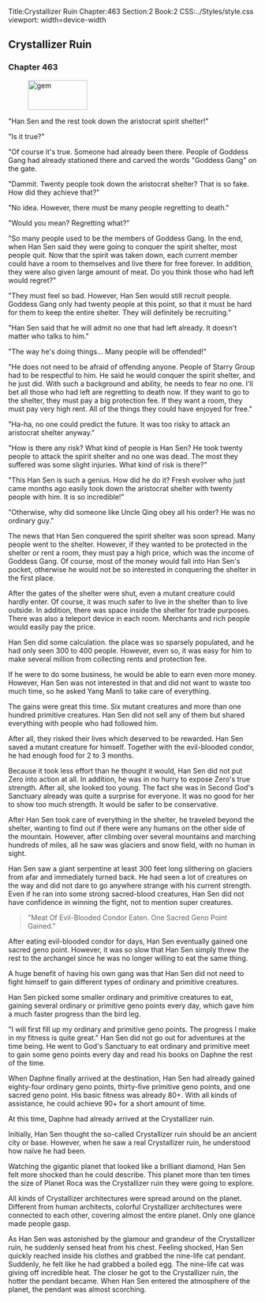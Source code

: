 Title:Crystallizer Ruin 
Chapter:463 
Section:2 
Book:2 
CSS:../Styles/style.css 
viewport: width=device-width
  
## Crystallizer Ruin
### Chapter 463
  
<figure>
	<img src="../Images/gem.gif" alt="gem" id="gem" width="120" height="60" />
</figure>
  

  
"Han Sen and the rest took down the aristocrat spirit shelter!"

"Is it true?"

"Of course it's true. Someone had already been there. People of Goddess Gang had already stationed there and carved the words "Goddess Gang" on the gate.

"Dammit. Twenty people took down the aristocrat shelter? That is so fake. How did they achieve that?"

"No idea. However, there must be many people regretting to death."

"Would you mean? Regretting what?"

"So many people used to be the members of Goddess Gang. In the end, when Han Sen said they were going to conquer the spirit shelter, most people quit. Now that the spirit was taken down, each current member could have a room to themselves and live there for free forever. In addition, they were also given large amount of meat. Do you think those who had left would regret?"

"They must feel so bad. However, Han Sen would still recruit people. Goddess Gang only had twenty people at this point, so that it must be hard for them to keep the entire shelter. They will definitely be recruiting."

"Han Sen said that he will admit no one that had left already. It doesn't matter who talks to him."

"The way he's doing things… Many people will be offended!"

"He does not need to be afraid of offending anyone. People of Starry Group had to be respectful to him. He said he would conquer the spirit shelter, and he just did. With such a background and ability, he needs to fear no one. I'll bet all those who had left are regretting to death now. If they want to go to the shelter, they must pay a big protection fee. If they want a room, they must pay very high rent. All of the things they could have enjoyed for free."

"Ha-ha, no one could predict the future. It was too risky to attack an aristocrat shelter anyway."

"How is there any risk? What kind of people is Han Sen? He took twenty people to attack the spirit shelter and no one was dead. The most they suffered was some slight injuries. What kind of risk is there?"

"This Han Sen is such a genius. How did he do it? Fresh evolver who just came months ago easily took down the aristocrat shelter with twenty people with him. It is so incredible!"

"Otherwise, why did someone like Uncle Qing obey all his order? He was no ordinary guy."

The news that Han Sen conquered the spirit shelter was soon spread. Many people went to the shelter. However, if they wanted to be protected in the shelter or rent a room, they must pay a high price, which was the income of Goddess Gang. Of course, most of the money would fall into Han Sen's pocket, otherwise he would not be so interested in conquering the shelter in the first place.

After the gates of the shelter were shut, even a mutant creature could hardly enter. Of course, it was much safer to live in the shelter than to live outside. In addition, there was space inside the shelter for trade purposes. There was also a teleport device in each room. Merchants and rich people would easily pay the price.

Han Sen did some calculation. the place was so sparsely populated, and he had only seen 300 to 400 people. However, even so, it was easy for him to make several million from collecting rents and protection fee.

If he were to do some business, he would be able to earn even more money. However, Han Sen was not interested in that and did not want to waste too much time, so he asked Yang Manli to take care of everything.

The gains were great this time. Six mutant creatures and more than one hundred primitive creatures. Han Sen did not sell any of them but shared everything with people who had followed him.

After all, they risked their lives which deserved to be rewarded. Han Sen saved a mutant creature for himself. Together with the evil-blooded condor, he had enough food for 2 to 3 months.

Because it took less effort than he thought it would, Han Sen did not put Zero into action at all. In addition, he was in no hurry to expose Zero's true strength. After all, she looked too young. The fact she was in Second God's Sanctuary already was quite a surprise for everyone. It was no good for her to show too much strength. It would be safer to be conservative.

After Han Sen took care of everything in the shelter, he traveled beyond the shelter, wanting to find out if there were any humans on the other side of the mountain. However, after climbing over several mountains and marching hundreds of miles, all he saw was glaciers and snow field, with no human in sight.

Han Sen saw a giant serpentine at least 300 feet long slithering on glaciers from afar and immediately turned back. He had seen a lot of creatures on the way and did not dare to go anywhere strange with his current strength. Even if he ran into some strong sacred-blood creatures, Han Sen did not have confidence in winning the fight, not to mention super creatures.

> "Meat Of Evil-Blooded Condor Eaten. One Sacred Geno Point Gained."

After eating evil-blooded condor for days, Han Sen eventually gained one sacred geno point. However, it was so slow that Han Sen simply threw the rest to the archangel since he was no longer willing to eat the same thing.

A huge benefit of having his own gang was that Han Sen did not need to fight himself to gain different types of ordinary and primitive creatures.

Han Sen picked some smaller ordinary and primitive creatures to eat, gaining several ordinary or primitive geno points every day, which gave him a much faster progress than the bird leg.

"I will first fill up my ordinary and primitive geno points. The progress I make in my fitness is quite great." Han Sen did not go out for adventures at the time being. He went to God's Sanctuary to eat ordinary and primitive meet to gain some geno points every day and read his books on Daphne the rest of the time.

When Daphne finally arrived at the destination, Han Sen had already gained eighty-four ordinary geno points, thirty-five primitive geno points, and one sacred geno point. His basic fitness was already 80+. With all kinds of assistance, he could achieve 90+ for a short amount of time.

At this time, Daphne had already arrived at the Crystallizer ruin.

Initially, Han Sen thought the so-called Crystallizer ruin should be an ancient city or base. However, when he saw a real Crystallizer ruin, he understood how naïve he had been.

Watching the gigantic planet that looked like a brilliant diamond, Han Sen felt more shocked than he could describe. This planet more than ten times the size of Planet Roca was the Crystallizer ruin they were going to explore.

All kinds of Crystallizer architectures were spread around on the planet. Different from human architects, colorful Crystallizer architectures were connected to each other, covering almost the entire planet. Only one glance made people gasp.

As Han Sen was astonished by the glamour and grandeur of the Crystallizer ruin, he suddenly sensed heat from his chest. Feeling shocked, Han Sen quickly reached inside his clothes and grabbed the nine-life cat pendant. Suddenly, he felt like he had grabbed a boiled egg. The nine-life cat was giving off incredible heat. The closer he got to the Crystallizer ruin, the hotter the pendant became. When Han Sen entered the atmosphere of the planet, the pendant was almost scorching.